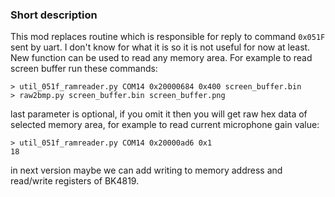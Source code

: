 ### Short description

This mod replaces routine which is responsible for reply to command `0x051F` sent by uart. I don't know for what it is so it is not useful for now at least. New function can be used to read any memory area. For example to read screen buffer run these commands:

```
> util_051f_ramreader.py COM14 0x20000684 0x400 screen_buffer.bin
> raw2bmp.py screen_buffer.bin screen_buffer.png
```


last parameter is optional, if you omit it then you will get raw hex data of selected memory area, for example to read current microphone gain value:

```
> util_051f_ramreader.py COM14 0x20000ad6 0x1
18
```

in next version maybe we can add writing to memory address and read/write registers of BK4819.
